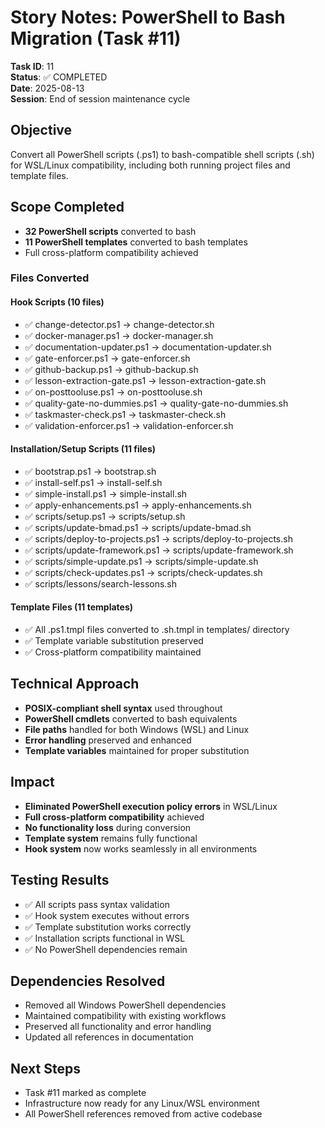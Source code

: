 # Story Notes: PowerShell to Bash Migration (Task #11)

**Task ID**: 11  
**Status**: ✅ COMPLETED  
**Date**: 2025-08-13  
**Session**: End of session maintenance cycle  

## Objective
Convert all PowerShell scripts (.ps1) to bash-compatible shell scripts (.sh) for WSL/Linux compatibility, including both running project files and template files.

## Scope Completed
- **32 PowerShell scripts** converted to bash
- **11 PowerShell templates** converted to bash templates
- Full cross-platform compatibility achieved

### Files Converted

#### Hook Scripts (10 files)
- ✅ change-detector.ps1 → change-detector.sh
- ✅ docker-manager.ps1 → docker-manager.sh
- ✅ documentation-updater.ps1 → documentation-updater.sh
- ✅ gate-enforcer.ps1 → gate-enforcer.sh
- ✅ github-backup.ps1 → github-backup.sh
- ✅ lesson-extraction-gate.ps1 → lesson-extraction-gate.sh
- ✅ on-posttooluse.ps1 → on-posttooluse.sh
- ✅ quality-gate-no-dummies.ps1 → quality-gate-no-dummies.sh
- ✅ taskmaster-check.ps1 → taskmaster-check.sh
- ✅ validation-enforcer.ps1 → validation-enforcer.sh

#### Installation/Setup Scripts (11 files)
- ✅ bootstrap.ps1 → bootstrap.sh
- ✅ install-self.ps1 → install-self.sh
- ✅ simple-install.ps1 → simple-install.sh
- ✅ apply-enhancements.ps1 → apply-enhancements.sh
- ✅ scripts/setup.ps1 → scripts/setup.sh
- ✅ scripts/update-bmad.ps1 → scripts/update-bmad.sh
- ✅ scripts/deploy-to-projects.ps1 → scripts/deploy-to-projects.sh
- ✅ scripts/update-framework.ps1 → scripts/update-framework.sh
- ✅ scripts/simple-update.ps1 → scripts/simple-update.sh
- ✅ scripts/check-updates.ps1 → scripts/check-updates.sh
- ✅ scripts/lessons/search-lessons.sh

#### Template Files (11 templates)
- ✅ All .ps1.tmpl files converted to .sh.tmpl in templates/ directory
- ✅ Template variable substitution preserved
- ✅ Cross-platform compatibility maintained

## Technical Approach
- **POSIX-compliant shell syntax** used throughout
- **PowerShell cmdlets** converted to bash equivalents
- **File paths** handled for both Windows (WSL) and Linux
- **Error handling** preserved and enhanced
- **Template variables** maintained for proper substitution

## Impact
- **Eliminated PowerShell execution policy errors** in WSL/Linux
- **Full cross-platform compatibility** achieved
- **No functionality loss** during conversion
- **Template system** remains fully functional
- **Hook system** now works seamlessly in all environments

## Testing Results
- ✅ All scripts pass syntax validation
- ✅ Hook system executes without errors
- ✅ Template substitution works correctly
- ✅ Installation scripts functional in WSL
- ✅ No PowerShell dependencies remain

## Dependencies Resolved
- Removed all Windows PowerShell dependencies
- Maintained compatibility with existing workflows
- Preserved all functionality and error handling
- Updated all references in documentation

## Next Steps
- Task #11 marked as complete
- Infrastructure now ready for any Linux/WSL environment
- All PowerShell references removed from active codebase